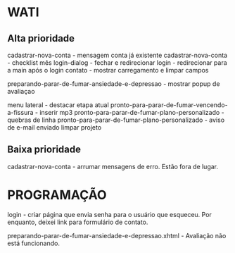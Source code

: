 WATI
==========================

Alta prioridade
----------------
cadastrar-nova-conta - mensagem conta já existente
cadastrar-nova-conta - checklist mês
login-dialog - fechar e redirecionar
login - redirecionar para a main após o login
contato - mostrar carregamento e limpar campos

preparando-parar-de-fumar-ansiedade-e-depressao - mostrar popup de avaliaçao

menu lateral - destacar etapa atual
pronto-para-parar-de-fumar-vencendo-a-fissura - inserir mp3
pronto-para-parar-de-fumar-plano-personalizado - quebras de linha
pronto-para-parar-de-fumar-plano-personalizado - aviso de e-mail enviado
limpar projeto


Baixa prioridade
-----------------
cadastrar-nova-conta - arrumar mensagens de erro. Estão fora de lugar.


PROGRAMAÇÃO
=============================
login - criar página que envia senha para o usuário que esqueceu. Por enquanto, deixei link para formulário de contato.

preparando-parar-de-fumar-ansiedade-e-depressao.xhtml - Avaliação não está funcionando.

